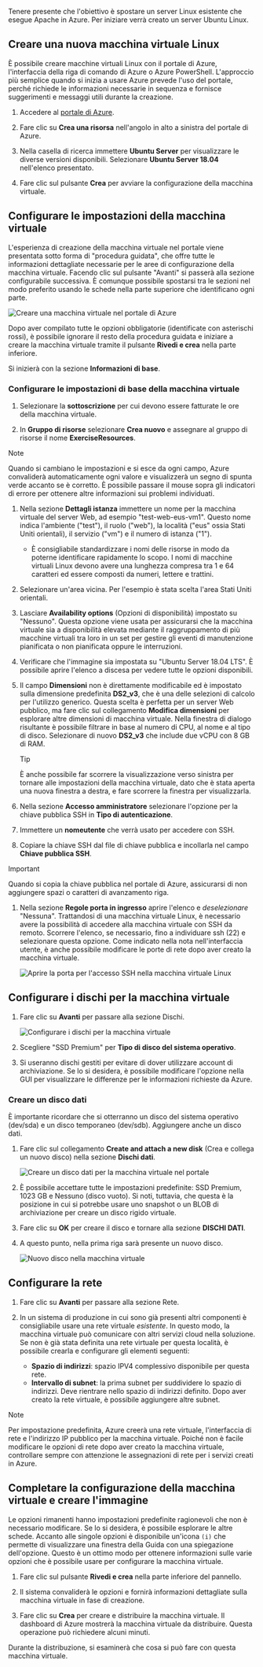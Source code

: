 Tenere presente che l'obiettivo è spostare un server Linux esistente che esegue Apache in Azure. Per iniziare verrà creato un server Ubuntu Linux.

## <a name="create-a-new-linux-virtual-machine"></a>Creare una nuova macchina virtuale Linux

È possibile creare macchine virtuali Linux con il portale di Azure, l'interfaccia della riga di comando di Azure o Azure PowerShell. L'approccio più semplice quando si inizia a usare Azure prevede l'uso del portale, perché richiede le informazioni necessarie in sequenza e fornisce suggerimenti e messaggi utili durante la creazione.

1. Accedere al [portale di Azure](https://portal.azure.com?azure-portal=true).

1. Fare clic su **Crea una risorsa** nell'angolo in alto a sinistra del portale di Azure.

1. Nella casella di ricerca immettere **Ubuntu Server** per visualizzare le diverse versioni disponibili. Selezionare **Ubuntu Server 18.04** nell'elenco presentato.

1. Fare clic sul pulsante **Crea** per avviare la configurazione della macchina virtuale.

## <a name="configure-the-vm-settings"></a>Configurare le impostazioni della macchina virtuale

L'esperienza di creazione della macchina virtuale nel portale viene presentata sotto forma di "procedura guidata", che offre tutte le informazioni dettagliate necessarie per le aree di configurazione della macchina virtuale. Facendo clic sul pulsante "Avanti" si passerà alla sezione configurabile successiva. È comunque possibile spostarsi tra le sezioni nel modo preferito usando le schede nella parte superiore che identificano ogni parte.

![Creare una macchina virtuale nel portale di Azure](../media-drafts/3-azure-portal-create-vm.png)

Dopo aver compilato tutte le opzioni obbligatorie (identificate con asterischi rossi), è possibile ignorare il resto della procedura guidata e iniziare a creare la macchina virtuale tramite il pulsante **Rivedi e crea** nella parte inferiore.

Si inizierà con la sezione **Informazioni di base**.

### <a name="configure-basic-vm-settings"></a>Configurare le impostazioni di base della macchina virtuale

1. Selezionare la **sottoscrizione** per cui devono essere fatturate le ore della macchina virtuale.

1. In **Gruppo di risorse** selezionare **Crea nuovo** e assegnare al gruppo di risorse il nome **ExerciseResources**.

> [!NOTE]
> Quando si cambiano le impostazioni e si esce da ogni campo, Azure convaliderà automaticamente ogni valore e visualizzerà un segno di spunta verde accanto se è corretto. È possibile passare il mouse sopra gli indicatori di errore per ottenere altre informazioni sui problemi individuati.

1. Nella sezione **Dettagli istanza** immettere un nome per la macchina virtuale del server Web, ad esempio "test-web-eus-vm1". Questo nome indica l'ambiente ("test"), il ruolo ("web"), la località ("eus" ossia Stati Uniti orientali), il servizio ("vm") e il numero di istanza ("1").
    - È consigliabile standardizzare i nomi delle risorse in modo da poterne identificare rapidamente lo scopo. I nomi di macchine virtuali Linux devono avere una lunghezza compresa tra 1 e 64 caratteri ed essere composti da numeri, lettere e trattini.

1. Selezionare un'area vicina. Per l'esempio è stata scelta l'area Stati Uniti orientali.

1. Lasciare **Availability options** (Opzioni di disponibilità) impostato su "Nessuno". Questa opzione viene usata per assicurarsi che la macchina virtuale sia a disponibilità elevata mediante il raggruppamento di più macchine virtuali tra loro in un set per gestire gli eventi di manutenzione pianificata o non pianificata oppure le interruzioni.

1. Verificare che l'immagine sia impostata su "Ubuntu Server 18.04 LTS". È possibile aprire l'elenco a discesa per vedere tutte le opzioni disponibili.

1. Il campo **Dimensioni** non è direttamente modificabile ed è impostato sulla dimensione predefinita **DS2_v3**, che è una delle selezioni di calcolo per l'utilizzo generico. Questa scelta è perfetta per un server Web pubblico, ma fare clic sul collegamento **Modifica dimensioni** per esplorare altre dimensioni di macchina virtuale. Nella finestra di dialogo risultante è possibile filtrare in base al numero di CPU, al nome e al tipo di disco. Selezionare di nuovo **DS2_v3** che include due vCPU con 8 GB di RAM.

    > [!TIP]
    > È anche possibile far scorrere la visualizzazione verso sinistra per tornare alle impostazioni della macchina virtuale, dato che è stata aperta una nuova finestra a destra, e fare scorrere la finestra per visualizzarla.

1. Nella sezione **Accesso amministratore** selezionare l'opzione per la chiave pubblica SSH in **Tipo di autenticazione**.

1. Immettere un **nomeutente** che verrà usato per accedere con SSH.

1. Copiare la chiave SSH dal file di chiave pubblica e incollarla nel campo **Chiave pubblica SSH**.

> [!IMPORTANT]
> Quando si copia la chiave pubblica nel portale di Azure, assicurarsi di non aggiungere spazi o caratteri di avanzamento riga.

1. Nella sezione **Regole porta in ingresso** aprire l'elenco e _deselezionare_ "Nessuna". Trattandosi di una macchina virtuale Linux, è necessario avere la possibilità di accedere alla macchina virtuale con SSH da remoto. Scorrere l'elenco, se necessario, fino a individuare ssh (22) e selezionare questa opzione. Come indicato nella nota nell'interfaccia utente, è anche possibile modificare le porte di rete dopo aver creato la macchina virtuale.

    ![Aprire la porta per l'accesso SSH nella macchina virtuale Linux](../media-drafts/3-open-ports.png)

## <a name="configure-disks-for-the-vm"></a>Configurare i dischi per la macchina virtuale

1. Fare clic su **Avanti** per passare alla sezione Dischi.

    ![Configurare i dischi per la macchina virtuale](../media-drafts/3-configure-disks.png)

1. Scegliere "SSD Premium" per **Tipo di disco del sistema operativo**.

1. Si useranno dischi gestiti per evitare di dover utilizzare account di archiviazione. Se lo si desidera, è possibile modificare l'opzione nella GUI per visualizzare le differenze per le informazioni richieste da Azure.

### <a name="create-a-data-disk"></a>Creare un disco dati

È importante ricordare che si otterranno un disco del sistema operativo (dev/sda) e un disco temporaneo (dev/sdb). Aggiungere anche un disco dati.

1. Fare clic sul collegamento **Create and attach a new disk** (Crea e collega un nuovo disco) nella sezione **Dischi dati**.

    ![Creare un disco dati per la macchina virtuale nel portale](../media-drafts/3-add-data-disk.png)

1. È possibile accettare tutte le impostazioni predefinite: SSD Premium, 1023 GB e Nessuno (disco vuoto). Si noti, tuttavia, che questa è la posizione in cui si potrebbe usare uno snapshot o un BLOB di archiviazione per creare un disco rigido virtuale.

1. Fare clic su **OK** per creare il disco e tornare alla sezione **DISCHI DATI**.

1. A questo punto, nella prima riga sarà presente un nuovo disco.

    ![Nuovo disco nella macchina virtuale](../media-drafts/3-new-disk.png)

## <a name="configure-the-network"></a>Configurare la rete

1. Fare clic su **Avanti** per passare alla sezione Rete.

1. In un sistema di produzione in cui sono già presenti altri componenti è consigliabile usare una rete virtuale _esistente_. In questo modo, la macchina virtuale può comunicare con altri servizi cloud nella soluzione. Se non è già stata definita una rete virtuale per questa località, è possibile crearla e configurare gli elementi seguenti:
    - **Spazio di indirizzi**: spazio IPV4 complessivo disponibile per questa rete.
    - **Intervallo di subnet**: la prima subnet per suddividere lo spazio di indirizzi. Deve rientrare nello spazio di indirizzi definito. Dopo aver creato la rete virtuale, è possibile aggiungere altre subnet.

> [!NOTE]
> Per impostazione predefinita, Azure creerà una rete virtuale, l'interfaccia di rete e l'indirizzo IP pubblico per la macchina virtuale. Poiché non è facile modificare le opzioni di rete dopo aver creato la macchina virtuale, controllare sempre con attenzione le assegnazioni di rete per i servizi creati in Azure.

## <a name="finish-configuring-the-vm-and-create-the-image"></a>Completare la configurazione della macchina virtuale e creare l'immagine

Le opzioni rimanenti hanno impostazioni predefinite ragionevoli che non è necessario modificare. Se lo si desidera, è possibile esplorare le altre schede. Accanto alle singole opzioni è disponibile un'icona `(i)` che permette di visualizzare una finestra della Guida con una spiegazione dell'opzione. Questo è un ottimo modo per ottenere informazioni sulle varie opzioni che è possibile usare per configurare la macchina virtuale.

1. Fare clic sul pulsante **Rivedi e crea** nella parte inferiore del pannello.

1. Il sistema convaliderà le opzioni e fornirà informazioni dettagliate sulla macchina virtuale in fase di creazione.

1. Fare clic su **Crea** per creare e distribuire la macchina virtuale. Il dashboard di Azure mostrerà la macchina virtuale da distribuire. Questa operazione può richiedere alcuni minuti.

Durante la distribuzione, si esaminerà che cosa si può fare con questa macchina virtuale.